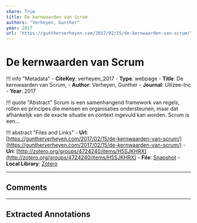 ```yaml
---
share: True
title: De kernwaarden van Scrum
authors: "Verheyen, Gunther"
year: 2017
url: "https://guntherverheyen.com/2017/02/15/de-kernwaarden-van-scrum/"
---
```

# De kernwaarden van Scrum

!!! info "Metadata"
	- **CiteKey**: verheyen_2017
	- **Type**: webpage
	- **Title**: De kernwaarden van Scrum, 
	- **Author**: Verheyen, Gunther
	- **Journal**: Ullizee-Inc 
	- **Year**: 2017 

!!! quote "Abstract"
	Scrum is een samenhangend framework van regels, rollen en principes die mensen en organisaties ondersteunen, maar dat afhankelijk van de exacte situatie en context ingevuld kan worden. Scrum is een…

!!! abstract "Files and Links"
	- **Url**: [https://guntherverheyen.com/2017/02/15/de-kernwaarden-van-scrum/](https://guntherverheyen.com/2017/02/15/de-kernwaarden-van-scrum/)
	- **Uri**: [http://zotero.org/groups/4724240/items/H5SJKHRX](http://zotero.org/groups/4724240/items/H5SJKHRX)
	- **File**: [Snapshot](file:///Users/jan/Zotero/storage/R2FLVHSB/de-kernwaarden-van-scrum.html)
	- **Local Library**: [Zotero]((zotero://select/groups/4724240/items/H5SJKHRX))

----

## Comments



----

## Extracted Annotations
